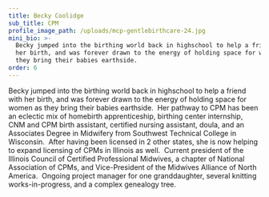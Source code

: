 ```yaml
---
title: Becky Coolidge
sub_title: CPM
profile_image_path: /uploads/mcp-gentlebirthcare-24.jpg
mini_bio: >-
  Becky jumped into the birthing world back in highschool to help a friend with
  her birth, and was forever drawn to the energy of holding space for women as
  they bring their babies earthside.
order: 6
---
```

Becky jumped into the birthing world back in highschool to help a friend with her birth, and was forever drawn to the energy of holding space for women as they bring their babies earthside.&nbsp; Her pathway to CPM has been an eclectic mix of homebirth apprenticeship, birthing center internship, CNM and CPM birth assistant, certified nursing assistant, doula, and an Associates Degree in Midwifery from Southwest Technical College in Wisconsin.&nbsp; After having been licensed in 2 other states, she is now helping to expand licensing of CPMs in Illinois as well.&nbsp; Current president of the Illinois Council of Certified Professional Midwives, a chapter of National Association of CPMs, and Vice-President of the Midwives Alliance of North America.&nbsp; Ongoing project manager for one granddaughter, several knitting works-in-progress, and a complex genealogy tree. &nbsp;